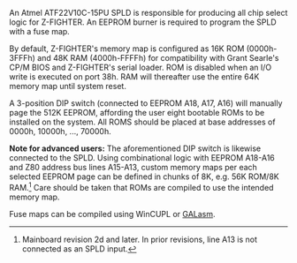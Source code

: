 An Atmel ATF22V10C-15PU SPLD is responsible for producing all chip select logic for Z-FIGHTER. An EEPROM burner is required to program the SPLD with a fuse map.

By default, Z-FIGHTER's memory map is configured as 16K ROM (0000h-3FFFh) and 48K RAM (4000h-FFFFh) for compatibility with Grant Searle's CP/M BIOS and Z-FIGHTER's serial loader. ROM is disabled when an I/O write is executed on port 38h. RAM will thereafter use the entire 64K memory map until system reset.

A 3-position DIP switch (connected to EEPROM A18, A17, A16) will manually page the 512K EEPROM, affording the user eight bootable ROMs to be installed on the system. All ROMS should be placed at base addresses of 0000h, 10000h, ..., 70000h.

__Note for advanced users:__ The aforementioned DIP switch is likewise connected to the SPLD. Using combinational logic with EEPROM A18-A16 and Z80 address bus lines A15-A13, custom memory maps per each selected EEPROM page can be defined in chunks of 8K, e.g. 56K ROM/8K RAM.[^1] Care should be taken that ROMs are compiled to use the intended memory map.

Fuse maps can be compiled using WinCUPL or [GALasm](https://github.com/daveho/GALasm).

[^1]: Mainboard revision 2d and later. In prior revisions, line A13 is not connected as an SPLD input.
